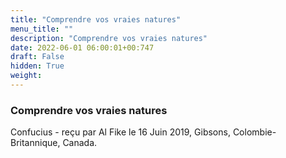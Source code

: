 ```yaml
---
title: "Comprendre vos vraies natures"
menu_title: ""
description: "Comprendre vos vraies natures"
date: 2022-06-01 06:00:01+00:747
draft: False
hidden: True
weight:
---
```

### Comprendre vos vraies natures

Confucius - reçu par Al Fike le 16 Juin 2019, Gibsons, Colombie-Britannique, Canada.



